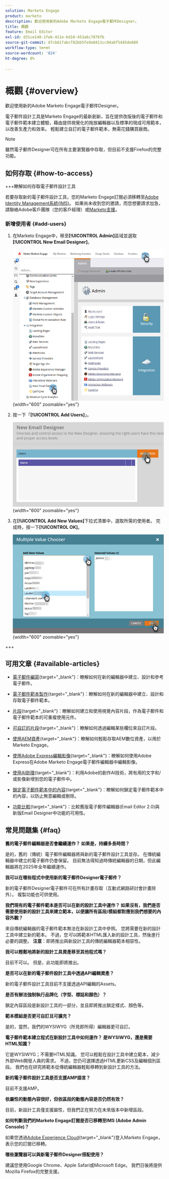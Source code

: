 ```yaml
---
solution: Marketo Engage
product: marketo
description: 歡迎使用新的Adobe Marketo Engage電子郵件Designer。
title: 概觀
feature: Email Editor
exl-id: d31ce148-1feb-411e-bd10-453a6c7878fb
source-git-commit: d7cb61fabcf82bb5fe9a0411cc94abf5445de689
workflow-type: tm+mt
source-wordcount: '824'
ht-degree: 0%

---
```


# 概觀 {#overview}

歡迎使用新的Adobe Marketo Engage電子郵件Designer。

電子郵件設計工具是Marketo Engage的最新創新，旨在提供改版後的電子郵件和電子郵件範本建立體驗，藉由提供視覺化的拖放編輯器以及標準的現成可用範本，以改善生產力和效率。 輕鬆建立自訂的電子郵件範本，無需花錢購買廠商。

>[!NOTE]
>
>雖然電子郵件Designer可在所有主要瀏覽器中存取，但目前不支援Firefox的完整功能。

## 如何存取 {#how-to-access}

+++瞭解如何存取電子郵件設計工具

若要存取新的電子郵件設計工具，您的Marketo Engage訂閱必須移轉至[Adobe Identity Management系統(IMS)](https://experienceleague.adobe.com/en/docs/marketo/using/product-docs/administration/marketo-with-adobe-identity/adobe-identity-management-overview)。 如果尚未收到您的邀請，而您想要請求加急，請聯絡Adobe客戶團隊（您的客戶經理）或[Marketo支援](https://nation.marketo.com/t5/support/ct-p/Support)。

### 新增使用者 {#add-users}

1. 在Marketo Engage中，移至&#x200B;**[!UICONTROL Admin]**&#x200B;區域並選取&#x200B;**[!UICONTROL New Email Designer]**。

   ![在管理員的左側導覽中選取新的電子郵件Designer](assets/overview-1.png){width="600" zoomable="yes"}

1. 按一下「**[!UICONTROL Add Users]**」。

   ![新增使用者按鈕](assets/overview-2.png){width="600" zoomable="yes"}

1. 在&#x200B;**[!UICONTROL Add New Values]**&#x200B;下拉式清單中，選取所需的使用者。 完成時，按一下&#x200B;**[!UICONTROL OK]**。

   ![從清單選擇使用者](assets/overview-3.png){width="600" zoomable="yes"}

+++

## 可用文章 {#available-articles}

* [電子郵件編寫](/help/marketo/product-docs/email-marketing/email-designer/email-authoring.md){target="_blank"}：瞭解如何在新的編輯器中建立、設計和參考電子郵件。

* [電子郵件範本製作](/help/marketo/product-docs/email-marketing/email-designer/email-template-authoring.md){target="_blank"}：瞭解如何在新的編輯器中建立、設計和存取電子郵件範本。

* [片段](/help/marketo/product-docs/email-marketing/email-designer/fragments.md){target="_blank"}：瞭解如何建立和使用視覺內容片段，作為電子郵件和電子郵件範本的可重複使用元件。

* [可自訂的片段](/help/marketo/product-docs/email-marketing/email-designer/customizable-fragments.md){target="_blank"}：瞭解如何透過編輯某些欄位來自訂片段。

* [使用AEM資產](/help/marketo/product-docs/email-marketing/email-designer/aem-assets.md){target="_blank"}：瞭解如何輕鬆存取AEM數位資產，以用於Marketo Engage。

* [使用Adobe Express編輯影像](/help/marketo/product-docs/email-marketing/email-designer/edit-images-adobe-express.md){target="_blank"}：瞭解如何使用Adobe Express在Adobe Marketo Engage電子郵件編輯器中編輯影像。

* [使用AI助理](/help/marketo/product-docs/email-marketing/email-designer/ai-assistant.md){target="_blank"}：利用Adobe的創作AI技術，將有用的文字和/或影像新增到您的電子郵件中。

* [鎖定電子郵件範本中的內容](/help/marketo/product-docs/email-marketing/email-designer/content-locking.md){target="_blank"}：瞭解如何鎖定電子郵件範本中的內容，以防止無意編輯或刪除。

* [功能比較](/help/marketo/product-docs/email-marketing/email-designer/feature-comparison.md){target="_blank"}：比較舊版電子郵件編輯器(Email Editor 2.0)與新版Email Designer中功能的可用性。

## 常見問題集 {#faq}

**舊的電子郵件編輯器是否會繼續運作？ 如果是，持續多長時間？**

是的，舊的（傳統）電子郵件編輯器將與新的電子郵件設計工具並存。 在傳統編輯器中建立的電子郵件仍會保留。 目前無法得知過時傳統編輯器的日期，但此編輯器將在2025年全年繼續運作。

**我可以在哪些程式中使用新的電子郵件Designer電子郵件？**

新的電子郵件Designer電子郵件可在所有計畫存取（互動式網路研討會計畫除外）。 複製功能也可供使用。

**我們現有的電子郵件範本是否可以在新的設計工具中運作？ 如果沒有，我們是否需要使用新的設計工具來建立範本，以便讓所有區段/模組都對應到我們想要的內容外觀？**

來自傳統編輯器的電子郵件範本無法在新設計工具中參照。 您將需要在新的設計工具中建立新的範本。 不過，您&#x200B;_可以_&#x200B;將範本HTML匯入新的設計工具，然後進行必要的調整。 **注意**：即將推出與新設計工具的傳統編輯器範本相容性。

**我可以輕鬆地將新的設計工具資產移至其他程式嗎？**

目前不可以。 但是，此功能即將推出。

**是否可以在新的電子郵件設計工具中透過API編輯資產？**

新的電子郵件設計工具目前不支援透過API編輯的Assets。

**是否有辦法強制執行品牌化（字型、標誌和顏色）？**

鎖定內容區段是新設計工具的一部分，並且即將推出鎖定樣式、顏色等。

**範本模組是否更可自訂且可擴充？**

是的，當然，我們的WYSIWYG（所見即所得）編輯器更可自訂。

**電子郵件範本建立程式在新設計工具中如何運作？ 是WYSIWYG，還是需要HTML知識？**

它是WYSIWYG；不需要HTML知識。 您可以輕鬆在設計工具中建立範本，減少外部Web開發人員的需求。 不過，您仍可選擇透過HTML更新CSS及編輯個別區段。 我們也在研究將範本從傳統編輯器輕鬆移轉到新設計工具的方法。

**新的電子郵件設計工具是否支援AMP語言？**

目前不支援AMP。

**依屬性的動態內容很好，但依區段的動態內容是否仍然有效？**

目前，新設計工具僅支援屬性，但我們正在努力在未來版本中新增區段。

**如何判斷我們的Marketo Engage訂閱是否已移轉至IMS (Adobe Admin Console)？**

如果您透過[Adobe Experience Cloud](https://experiencecloud.adobe.com/){target="_blank"}登入Marketo Engage，表示您的訂閱已移轉。

**哪些瀏覽器可以與新電子郵件Designer搭配使用？**

建議您使用Google Chrome、Apple Safari或Microsoft Edge。 我們日後將提供Mozilla Firefox的完整支援。
